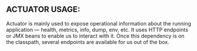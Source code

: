 ## ACTUATOR USAGE:
Actuator is mainly used to expose operational information about the running application — health, metrics, info, dump, env, etc. It uses HTTP endpoints or JMX beans to enable us to interact with it. Once this dependency is on the classpath, several endpoints are available for us out of the box.
